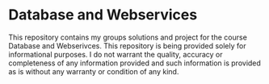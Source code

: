 # Database and Webservices

This repository contains my groups solutions and project for the course Database and Webserivces. This repository is being provided solely for informational purposes. I do not warrant the quality, accuracy or completeness of any information provided and such information is provided as is without any warranty or condition of any kind.

